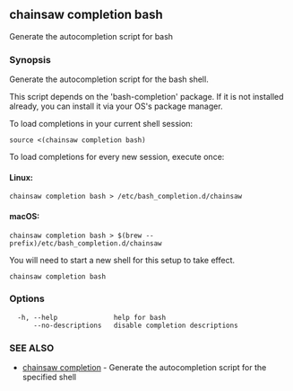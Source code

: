 ## chainsaw completion bash

Generate the autocompletion script for bash

### Synopsis

Generate the autocompletion script for the bash shell.

This script depends on the 'bash-completion' package.
If it is not installed already, you can install it via your OS's package manager.

To load completions in your current shell session:

	source <(chainsaw completion bash)

To load completions for every new session, execute once:

#### Linux:

	chainsaw completion bash > /etc/bash_completion.d/chainsaw

#### macOS:

	chainsaw completion bash > $(brew --prefix)/etc/bash_completion.d/chainsaw

You will need to start a new shell for this setup to take effect.


```
chainsaw completion bash
```

### Options

```
  -h, --help              help for bash
      --no-descriptions   disable completion descriptions
```

### SEE ALSO

* [chainsaw completion](chainsaw_completion.md)	 - Generate the autocompletion script for the specified shell

